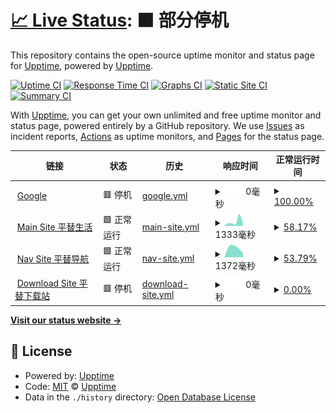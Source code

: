 # [📈 Live Status](https://demo.upptime.js.org): <!--live status--> **🟧 部分停机**

This repository contains the open-source uptime monitor and status page for [Upptime](https://upptime.js.org), powered by [Upptime](https://github.com/upptime/upptime).

[![Uptime CI](https://github.com/edmondsket/upptime/workflows/Uptime%20CI/badge.svg)](https://github.com/edmondsket/upptime/actions?query=workflow%3A%22Uptime+CI%22)
[![Response Time CI](https://github.com/edmondsket/upptime/workflows/Response%20Time%20CI/badge.svg)](https://github.com/edmondsket/upptime/actions?query=workflow%3A%22Response+Time+CI%22)
[![Graphs CI](https://github.com/edmondsket/upptime/workflows/Graphs%20CI/badge.svg)](https://github.com/edmondsket/upptime/actions?query=workflow%3A%22Graphs+CI%22)
[![Static Site CI](https://github.com/edmondsket/upptime/workflows/Static%20Site%20CI/badge.svg)](https://github.com/edmondsket/upptime/actions?query=workflow%3A%22Static+Site+CI%22)
[![Summary CI](https://github.com/edmondsket/upptime/workflows/Summary%20CI/badge.svg)](https://github.com/edmondsket/upptime/actions?query=workflow%3A%22Summary+CI%22)

With [Upptime](https://upptime.js.org), you can get your own unlimited and free uptime monitor and status page, powered entirely by a GitHub repository. We use [Issues](https://github.com/upptime/upptime/issues) as incident reports, [Actions](https://github.com/edmondsket/upptime/actions) as uptime monitors, and [Pages](https://demo.upptime.js.org) for the status page.

<!--start: status pages-->
<!-- This summary is generated by Upptime (https://github.com/upptime/upptime) -->
<!-- Do not edit this manually, your changes will be overwritten -->
<!-- prettier-ignore -->
| 链接 | 状态 | 历史 | 响应时间 | 正常运行时间 |
| --- | ------ | ------- | ------------- | ------ |
| <img alt="" src="https://icons.duckduckgo.com/ip3/www.goo000gle.cm.ico" height="13"> [Google](https://www.goo000gle.cm) | 🟥 停机 | [google.yml](https://github.com/edmondsket/upptime/commits/HEAD/history/google.yml) | <details><summary><img alt="响应时间图像" src="./graphs/google/response-time-week.png" height="20"> 0毫秒</summary><br><a href="https://edmondsket.github.io/upptime/history/google"><img alt="响应时间 117" src="https://img.shields.io/endpoint?url=https%3A%2F%2Fraw.githubusercontent.com%2Fedmondsket%2Fupptime%2FHEAD%2Fapi%2Fgoogle%2Fresponse-time.json"></a><br><a href="https://edmondsket.github.io/upptime/history/google"><img alt="24 小时响应时间 0" src="https://img.shields.io/endpoint?url=https%3A%2F%2Fraw.githubusercontent.com%2Fedmondsket%2Fupptime%2FHEAD%2Fapi%2Fgoogle%2Fresponse-time-day.json"></a><br><a href="https://edmondsket.github.io/upptime/history/google"><img alt="7 天正常运行时间 0" src="https://img.shields.io/endpoint?url=https%3A%2F%2Fraw.githubusercontent.com%2Fedmondsket%2Fupptime%2FHEAD%2Fapi%2Fgoogle%2Fresponse-time-week.json"></a><br><a href="https://edmondsket.github.io/upptime/history/google"><img alt="30天的正常运行时间 0" src="https://img.shields.io/endpoint?url=https%3A%2F%2Fraw.githubusercontent.com%2Fedmondsket%2Fupptime%2FHEAD%2Fapi%2Fgoogle%2Fresponse-time-month.json"></a><br><a href="https://edmondsket.github.io/upptime/history/google"><img alt="1年的正常运行时间 117" src="https://img.shields.io/endpoint?url=https%3A%2F%2Fraw.githubusercontent.com%2Fedmondsket%2Fupptime%2FHEAD%2Fapi%2Fgoogle%2Fresponse-time-year.json"></a></details> | <details><summary><a href="https://edmondsket.github.io/upptime/history/google">100.00%</a></summary><a href="https://edmondsket.github.io/upptime/history/google"><img alt="正常运行时间 100.00%" src="https://img.shields.io/endpoint?url=https%3A%2F%2Fraw.githubusercontent.com%2Fedmondsket%2Fupptime%2FHEAD%2Fapi%2Fgoogle%2Fuptime.json"></a><br><a href="https://edmondsket.github.io/upptime/history/google"><img alt="24 小时正常运行时间 100.00%" src="https://img.shields.io/endpoint?url=https%3A%2F%2Fraw.githubusercontent.com%2Fedmondsket%2Fupptime%2FHEAD%2Fapi%2Fgoogle%2Fuptime-day.json"></a><br><a href="https://edmondsket.github.io/upptime/history/google"><img alt="7 天正常运行时间 100.00%" src="https://img.shields.io/endpoint?url=https%3A%2F%2Fraw.githubusercontent.com%2Fedmondsket%2Fupptime%2FHEAD%2Fapi%2Fgoogle%2Fuptime-week.json"></a><br><a href="https://edmondsket.github.io/upptime/history/google"><img alt="30天的正常运行时间 100.00%" src="https://img.shields.io/endpoint?url=https%3A%2F%2Fraw.githubusercontent.com%2Fedmondsket%2Fupptime%2FHEAD%2Fapi%2Fgoogle%2Fuptime-month.json"></a><br><a href="https://edmondsket.github.io/upptime/history/google"><img alt="1年的正常运行时间 100.00%" src="https://img.shields.io/endpoint?url=https%3A%2F%2Fraw.githubusercontent.com%2Fedmondsket%2Fupptime%2FHEAD%2Fapi%2Fgoogle%2Fuptime-year.json"></a></details>
| <img alt="" src="https://icons.duckduckgo.com/ip3/cheapy.top.ico" height="13"> [Main Site 平替生活](https://cheapy.top) | 🟩 正常运行 | [main-site.yml](https://github.com/edmondsket/upptime/commits/HEAD/history/main-site.yml) | <details><summary><img alt="响应时间图像" src="./graphs/main-site/response-time-week.png" height="20"> 1333毫秒</summary><br><a href="https://edmondsket.github.io/upptime/history/main-site"><img alt="响应时间 915" src="https://img.shields.io/endpoint?url=https%3A%2F%2Fraw.githubusercontent.com%2Fedmondsket%2Fupptime%2FHEAD%2Fapi%2Fmain-site%2Fresponse-time.json"></a><br><a href="https://edmondsket.github.io/upptime/history/main-site"><img alt="24 小时响应时间 2289" src="https://img.shields.io/endpoint?url=https%3A%2F%2Fraw.githubusercontent.com%2Fedmondsket%2Fupptime%2FHEAD%2Fapi%2Fmain-site%2Fresponse-time-day.json"></a><br><a href="https://edmondsket.github.io/upptime/history/main-site"><img alt="7 天正常运行时间 1333" src="https://img.shields.io/endpoint?url=https%3A%2F%2Fraw.githubusercontent.com%2Fedmondsket%2Fupptime%2FHEAD%2Fapi%2Fmain-site%2Fresponse-time-week.json"></a><br><a href="https://edmondsket.github.io/upptime/history/main-site"><img alt="30天的正常运行时间 827" src="https://img.shields.io/endpoint?url=https%3A%2F%2Fraw.githubusercontent.com%2Fedmondsket%2Fupptime%2FHEAD%2Fapi%2Fmain-site%2Fresponse-time-month.json"></a><br><a href="https://edmondsket.github.io/upptime/history/main-site"><img alt="1年的正常运行时间 915" src="https://img.shields.io/endpoint?url=https%3A%2F%2Fraw.githubusercontent.com%2Fedmondsket%2Fupptime%2FHEAD%2Fapi%2Fmain-site%2Fresponse-time-year.json"></a></details> | <details><summary><a href="https://edmondsket.github.io/upptime/history/main-site">58.17%</a></summary><a href="https://edmondsket.github.io/upptime/history/main-site"><img alt="正常运行时间 96.70%" src="https://img.shields.io/endpoint?url=https%3A%2F%2Fraw.githubusercontent.com%2Fedmondsket%2Fupptime%2FHEAD%2Fapi%2Fmain-site%2Fuptime.json"></a><br><a href="https://edmondsket.github.io/upptime/history/main-site"><img alt="24 小时正常运行时间 30.72%" src="https://img.shields.io/endpoint?url=https%3A%2F%2Fraw.githubusercontent.com%2Fedmondsket%2Fupptime%2FHEAD%2Fapi%2Fmain-site%2Fuptime-day.json"></a><br><a href="https://edmondsket.github.io/upptime/history/main-site"><img alt="7 天正常运行时间 58.17%" src="https://img.shields.io/endpoint?url=https%3A%2F%2Fraw.githubusercontent.com%2Fedmondsket%2Fupptime%2FHEAD%2Fapi%2Fmain-site%2Fuptime-week.json"></a><br><a href="https://edmondsket.github.io/upptime/history/main-site"><img alt="30天的正常运行时间 90.38%" src="https://img.shields.io/endpoint?url=https%3A%2F%2Fraw.githubusercontent.com%2Fedmondsket%2Fupptime%2FHEAD%2Fapi%2Fmain-site%2Fuptime-month.json"></a><br><a href="https://edmondsket.github.io/upptime/history/main-site"><img alt="1年的正常运行时间 96.70%" src="https://img.shields.io/endpoint?url=https%3A%2F%2Fraw.githubusercontent.com%2Fedmondsket%2Fupptime%2FHEAD%2Fapi%2Fmain-site%2Fuptime-year.json"></a></details>
| <img alt="" src="https://icons.duckduckgo.com/ip3/nav.cheapy.top.ico" height="13"> [Nav Site 平替导航](https://nav.cheapy.top) | 🟩 正常运行 | [nav-site.yml](https://github.com/edmondsket/upptime/commits/HEAD/history/nav-site.yml) | <details><summary><img alt="响应时间图像" src="./graphs/nav-site/response-time-week.png" height="20"> 1372毫秒</summary><br><a href="https://edmondsket.github.io/upptime/history/nav-site"><img alt="响应时间 443" src="https://img.shields.io/endpoint?url=https%3A%2F%2Fraw.githubusercontent.com%2Fedmondsket%2Fupptime%2FHEAD%2Fapi%2Fnav-site%2Fresponse-time.json"></a><br><a href="https://edmondsket.github.io/upptime/history/nav-site"><img alt="24 小时响应时间 3782" src="https://img.shields.io/endpoint?url=https%3A%2F%2Fraw.githubusercontent.com%2Fedmondsket%2Fupptime%2FHEAD%2Fapi%2Fnav-site%2Fresponse-time-day.json"></a><br><a href="https://edmondsket.github.io/upptime/history/nav-site"><img alt="7 天正常运行时间 1372" src="https://img.shields.io/endpoint?url=https%3A%2F%2Fraw.githubusercontent.com%2Fedmondsket%2Fupptime%2FHEAD%2Fapi%2Fnav-site%2Fresponse-time-week.json"></a><br><a href="https://edmondsket.github.io/upptime/history/nav-site"><img alt="30天的正常运行时间 578" src="https://img.shields.io/endpoint?url=https%3A%2F%2Fraw.githubusercontent.com%2Fedmondsket%2Fupptime%2FHEAD%2Fapi%2Fnav-site%2Fresponse-time-month.json"></a><br><a href="https://edmondsket.github.io/upptime/history/nav-site"><img alt="1年的正常运行时间 443" src="https://img.shields.io/endpoint?url=https%3A%2F%2Fraw.githubusercontent.com%2Fedmondsket%2Fupptime%2FHEAD%2Fapi%2Fnav-site%2Fresponse-time-year.json"></a></details> | <details><summary><a href="https://edmondsket.github.io/upptime/history/nav-site">53.79%</a></summary><a href="https://edmondsket.github.io/upptime/history/nav-site"><img alt="正常运行时间 97.99%" src="https://img.shields.io/endpoint?url=https%3A%2F%2Fraw.githubusercontent.com%2Fedmondsket%2Fupptime%2FHEAD%2Fapi%2Fnav-site%2Fuptime.json"></a><br><a href="https://edmondsket.github.io/upptime/history/nav-site"><img alt="24 小时正常运行时间 0.01%" src="https://img.shields.io/endpoint?url=https%3A%2F%2Fraw.githubusercontent.com%2Fedmondsket%2Fupptime%2FHEAD%2Fapi%2Fnav-site%2Fuptime-day.json"></a><br><a href="https://edmondsket.github.io/upptime/history/nav-site"><img alt="7 天正常运行时间 53.79%" src="https://img.shields.io/endpoint?url=https%3A%2F%2Fraw.githubusercontent.com%2Fedmondsket%2Fupptime%2FHEAD%2Fapi%2Fnav-site%2Fuptime-week.json"></a><br><a href="https://edmondsket.github.io/upptime/history/nav-site"><img alt="30天的正常运行时间 89.37%" src="https://img.shields.io/endpoint?url=https%3A%2F%2Fraw.githubusercontent.com%2Fedmondsket%2Fupptime%2FHEAD%2Fapi%2Fnav-site%2Fuptime-month.json"></a><br><a href="https://edmondsket.github.io/upptime/history/nav-site"><img alt="1年的正常运行时间 97.99%" src="https://img.shields.io/endpoint?url=https%3A%2F%2Fraw.githubusercontent.com%2Fedmondsket%2Fupptime%2FHEAD%2Fapi%2Fnav-site%2Fuptime-year.json"></a></details>
| <img alt="" src="https://icons.duckduckgo.com/ip3/dl.ptlife.eu.org.ico" height="13"> [Download Site 平替下载站](https://dl.ptlife.eu.org) | 🟥 停机 | [download-site.yml](https://github.com/edmondsket/upptime/commits/HEAD/history/download-site.yml) | <details><summary><img alt="响应时间图像" src="./graphs/download-site/response-time-week.png" height="20"> 0毫秒</summary><br><a href="https://edmondsket.github.io/upptime/history/download-site"><img alt="响应时间 382" src="https://img.shields.io/endpoint?url=https%3A%2F%2Fraw.githubusercontent.com%2Fedmondsket%2Fupptime%2FHEAD%2Fapi%2Fdownload-site%2Fresponse-time.json"></a><br><a href="https://edmondsket.github.io/upptime/history/download-site"><img alt="24 小时响应时间 0" src="https://img.shields.io/endpoint?url=https%3A%2F%2Fraw.githubusercontent.com%2Fedmondsket%2Fupptime%2FHEAD%2Fapi%2Fdownload-site%2Fresponse-time-day.json"></a><br><a href="https://edmondsket.github.io/upptime/history/download-site"><img alt="7 天正常运行时间 0" src="https://img.shields.io/endpoint?url=https%3A%2F%2Fraw.githubusercontent.com%2Fedmondsket%2Fupptime%2FHEAD%2Fapi%2Fdownload-site%2Fresponse-time-week.json"></a><br><a href="https://edmondsket.github.io/upptime/history/download-site"><img alt="30天的正常运行时间 0" src="https://img.shields.io/endpoint?url=https%3A%2F%2Fraw.githubusercontent.com%2Fedmondsket%2Fupptime%2FHEAD%2Fapi%2Fdownload-site%2Fresponse-time-month.json"></a><br><a href="https://edmondsket.github.io/upptime/history/download-site"><img alt="1年的正常运行时间 382" src="https://img.shields.io/endpoint?url=https%3A%2F%2Fraw.githubusercontent.com%2Fedmondsket%2Fupptime%2FHEAD%2Fapi%2Fdownload-site%2Fresponse-time-year.json"></a></details> | <details><summary><a href="https://edmondsket.github.io/upptime/history/download-site">0.00%</a></summary><a href="https://edmondsket.github.io/upptime/history/download-site"><img alt="正常运行时间 71.36%" src="https://img.shields.io/endpoint?url=https%3A%2F%2Fraw.githubusercontent.com%2Fedmondsket%2Fupptime%2FHEAD%2Fapi%2Fdownload-site%2Fuptime.json"></a><br><a href="https://edmondsket.github.io/upptime/history/download-site"><img alt="24 小时正常运行时间 0.00%" src="https://img.shields.io/endpoint?url=https%3A%2F%2Fraw.githubusercontent.com%2Fedmondsket%2Fupptime%2FHEAD%2Fapi%2Fdownload-site%2Fuptime-day.json"></a><br><a href="https://edmondsket.github.io/upptime/history/download-site"><img alt="7 天正常运行时间 0.00%" src="https://img.shields.io/endpoint?url=https%3A%2F%2Fraw.githubusercontent.com%2Fedmondsket%2Fupptime%2FHEAD%2Fapi%2Fdownload-site%2Fuptime-week.json"></a><br><a href="https://edmondsket.github.io/upptime/history/download-site"><img alt="30天的正常运行时间 1.38%" src="https://img.shields.io/endpoint?url=https%3A%2F%2Fraw.githubusercontent.com%2Fedmondsket%2Fupptime%2FHEAD%2Fapi%2Fdownload-site%2Fuptime-month.json"></a><br><a href="https://edmondsket.github.io/upptime/history/download-site"><img alt="1年的正常运行时间 71.36%" src="https://img.shields.io/endpoint?url=https%3A%2F%2Fraw.githubusercontent.com%2Fedmondsket%2Fupptime%2FHEAD%2Fapi%2Fdownload-site%2Fuptime-year.json"></a></details>

<!--end: status pages-->

[**Visit our status website →**](https://demo.upptime.js.org)

## 📄 License

- Powered by: [Upptime](https://github.com/upptime/upptime)
- Code: [MIT](./LICENSE) © [Upptime](https://upptime.js.org)
- Data in the `./history` directory: [Open Database License](https://opendatacommons.org/licenses/odbl/1-0/)
